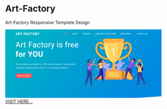 <h1> Art-Factory </h1>
<p>  Art-Factory Responsive Templete Design </p>

<img src="Screenshot/main.PNG" width="500px"/>
<a href="https://art-factory-template.netlify.app">VISIT HERE...</a>  
